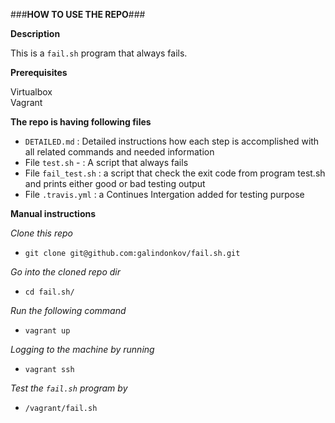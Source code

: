 ###**HOW TO USE THE REPO**###

**Description**

  This is a ```fail.sh``` program that always fails.

**Prerequisites**

Virtualbox\
Vagrant


**The repo is having following files**
- ```DETAILED.md``` : Detailed instructions how each step is accomplished with all related commands and needed information
- File ```test.sh``` - : A script that always fails
- File ```fail_test.sh``` : a script that check the exit code from program test.sh and prints either good or bad testing output 
- File ```.travis.yml``` : a Continues Intergation added for testing purpose

**Manual instructions**

*Clone this repo*

- ```git clone git@github.com:galindonkov/fail.sh.git```

*Go into the cloned repo dir*

- ```cd fail.sh/```

*Run the following command*

- ```vagrant up```

*Logging to the machine by running*

- ```vagrant ssh```

*Test the ```fail.sh``` program by*

- ```/vagrant/fail.sh```

